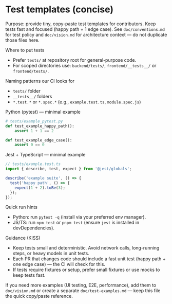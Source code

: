 # Test templates (concise)

Purpose: provide tiny, copy-paste test templates for contributors. Keep tests fast and focused (happy path + 1 edge case). See `doc/conventions.md` for test policy and `doc/vision.md` for architecture context — do not duplicate those files here.

Where to put tests
- Prefer `tests/` at repository root for general-purpose code.
- For scoped directories use: `backend/tests/`, `frontend/__tests__/` or `frontend/tests/`.

Naming patterns our CI looks for
- `tests/` folder
- `__tests__/` folders
- `*.test.*` or `*.spec.*` (e.g., `example.test.ts`, `module.spec.js`)

Python (pytest) — minimal example

```python
# tests/example_pytest.py
def test_example_happy_path():
    assert 1 + 1 == 2

def test_example_edge_case():
    assert 0 == 0
```

Jest + TypeScript — minimal example

```ts
// tests/example.test.ts
import { describe, test, expect } from '@jest/globals';

describe('example suite', () => {
  test('happy path', () => {
    expect(1 + 2).toBe(3);
  });
});
```

Quick run hints
- Python: run `pytest -q` (install via your preferred env manager).
- JS/TS: run `npm test` or `pnpm test` (ensure `jest` is installed in devDependencies).

Guidance (KISS)
- Keep tests small and deterministic. Avoid network calls, long-running steps, or heavy models in unit tests.
- Each PR that changes code should include a fast unit test (happy path + one edge case) — the CI will check for this.
- If tests require fixtures or setup, prefer small fixtures or use mocks to keep tests fast.

If you need more examples (UI testing, E2E, performance), add them to `doc/vision.md` or create a separate `doc/test-examples.md` — keep this file the quick copy/paste reference.
